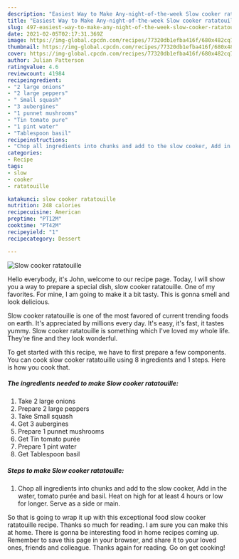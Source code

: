 ```yaml
---
description: "Easiest Way to Make Any-night-of-the-week Slow cooker ratatouille"
title: "Easiest Way to Make Any-night-of-the-week Slow cooker ratatouille"
slug: 497-easiest-way-to-make-any-night-of-the-week-slow-cooker-ratatouille
date: 2021-02-05T02:17:31.369Z
image: https://img-global.cpcdn.com/recipes/77320db1efba416f/680x482cq70/slow-cooker-ratatouille-recipe-main-photo.jpg
thumbnail: https://img-global.cpcdn.com/recipes/77320db1efba416f/680x482cq70/slow-cooker-ratatouille-recipe-main-photo.jpg
cover: https://img-global.cpcdn.com/recipes/77320db1efba416f/680x482cq70/slow-cooker-ratatouille-recipe-main-photo.jpg
author: Julian Patterson
ratingvalue: 4.6
reviewcount: 41984
recipeingredient:
- "2 large onions"
- "2 large peppers"
- " Small squash"
- "3 aubergines"
- "1 punnet mushrooms"
- "Tin tomato pure"
- "1 pint water"
- "Tablespoon basil"
recipeinstructions:
- "Chop all ingredients into chunks and add to the slow cooker, Add in the water, tomato purée and basil. Heat on high for at least 4 hours or low for longer. Serve as a side or main."
categories:
- Recipe
tags:
- slow
- cooker
- ratatouille

katakunci: slow cooker ratatouille 
nutrition: 248 calories
recipecuisine: American
preptime: "PT12M"
cooktime: "PT42M"
recipeyield: "1"
recipecategory: Dessert

---
```



![Slow cooker ratatouille](https://img-global.cpcdn.com/recipes/77320db1efba416f/680x482cq70/slow-cooker-ratatouille-recipe-main-photo.jpg)

Hello everybody, it's John, welcome to our recipe page. Today, I will show you a way to prepare a special dish, slow cooker ratatouille. One of my favorites. For mine, I am going to make it a bit tasty. This is gonna smell and look delicious.



Slow cooker ratatouille is one of the most favored of current trending foods on earth. It's appreciated by millions every day. It's easy, it's fast, it tastes yummy. Slow cooker ratatouille is something which I've loved my whole life. They're fine and they look wonderful.


To get started with this recipe, we have to first prepare a few components. You can cook slow cooker ratatouille using 8 ingredients and 1 steps. Here is how you cook that.

<!--inarticleads1-->

##### The ingredients needed to make Slow cooker ratatouille:

1. Take 2 large onions
1. Prepare 2 large peppers
1. Take  Small squash
1. Get 3 aubergines
1. Prepare 1 punnet mushrooms
1. Get Tin tomato purée
1. Prepare 1 pint water
1. Get Tablespoon basil




<!--inarticleads2-->

##### Steps to make Slow cooker ratatouille:

1. Chop all ingredients into chunks and add to the slow cooker, Add in the water, tomato purée and basil. Heat on high for at least 4 hours or low for longer. Serve as a side or main.




So that is going to wrap it up with this exceptional food slow cooker ratatouille recipe. Thanks so much for reading. I am sure you can make this at home. There is gonna be interesting food in home recipes coming up. Remember to save this page in your browser, and share it to your loved ones, friends and colleague. Thanks again for reading. Go on get cooking!
